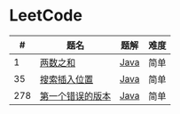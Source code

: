 LeetCode
========

| #   | 题名                                                             | 题解                                                                           | 难度  |
|-----|----------------------------------------------------------------|------------------------------------------------------------------------------|-----|
| 1   | [两数之和](https://leetcode.cn/problems/two-sum/)                  | [Java](java/src/array/twoSum/TwoSum.java)                                    | 简单  |
| 35  | [搜索插入位置](https://leetcode.cn/problems/search-insert-position/) | [Java](java/src/binarysearch/searchInsertPosition/SearchInsertPosition.java) | 简单  |
| 278 | [第一个错误的版本](https://leetcode.cn/problems/first-bad-version/)    | [Java](java/src/binarysearch/firstBadVersion/FirstBadVersion.java)           | 简单  |